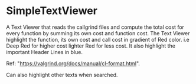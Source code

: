# SimpleTextViewer
A Text Viewer that reads the callgrind files and compute the total cost for every function by summing its own cost and function cost.
The Text Viewer highlight the function, its own cost and call cost in gradient of Red color. i.e Deep Red for higher cost lighter Red for less cost.
It also highlight the important Header Lines in blue.

Ref: "https://valgrind.org/docs/manual/cl-format.html". 

Can also highlight other texts when searched. 
